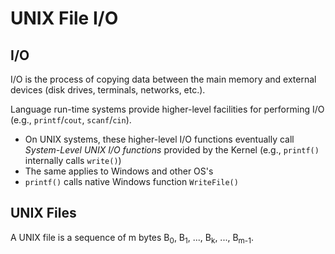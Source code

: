 # UNIX File I/O

## I/O

I/O is the process of copying data between the main memory and external devices (disk drives, terminals, networks, etc.).

Language run-time systems provide higher-level facilities for performing I/O (e.g., `printf`/`cout`, `scanf`/`cin`).
- On UNIX systems, these higher-level I/O functions eventually call *System-Level UNIX I/O functions* provided by the Kernel (e.g., `printf()` internally calls `write()`)
- The same applies to Windows and other OS's
- `printf()` calls native Windows function `WriteFile()`

## UNIX Files

A UNIX file is a sequence of m bytes B<sub>0</sub>, B<sub>1</sub>, ..., B<sub>k</sub>, ..., B<sub>m-1</sub>.

